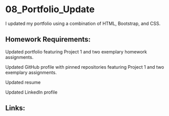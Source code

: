 # 08_Portfolio_Update
I updated my portfolio using a combination of HTML, Bootstrap, and CSS. 

## Homework Requirements:
Updated portfolio featuring Project 1 and two exemplary homework assignments.

Updated GitHub profile with pinned repositories featuring Project 1 and two exemplary assignments.

Updated resume

Updated LinkedIn profile

## Links:
